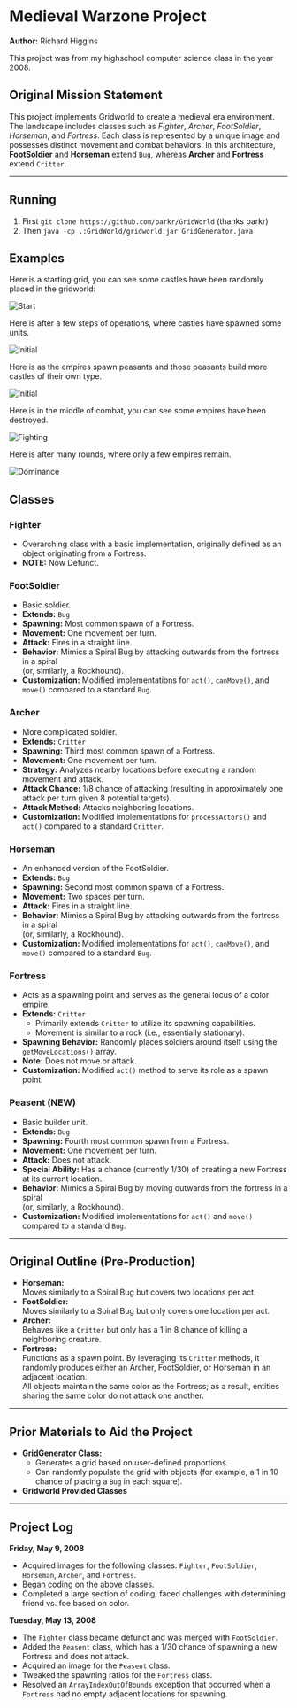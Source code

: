 # Medieval Warzone Project

**Author:** Richard Higgins

This project was from my highschool computer science class in the year 2008.

## Original Mission Statement

This project implements Gridworld to create a medieval era environment. The landscape includes classes such as *Fighter*, *Archer*, *FootSoldier*, *Horseman*, and *Fortress*. Each class is represented by a unique image and possesses distinct movement and combat behaviors. In this architecture, **FootSoldier** and **Horseman** extend `Bug`, whereas **Archer** and **Fortress** extend `Critter`.

---

## Running

1. First `git clone https://github.com/parkr/GridWorld` (thanks parkr)
2. Then `java -cp .:GridWorld/gridworld.jar GridGenerator.java`

## Examples

Here is a starting grid, you can see some castles have been randomly placed in the gridworld:

![Start](img/start.png "This is a starting grid.")

Here is after a few steps of operations, where castles have spawned some units.

![Initial](img/initial.png "This is with a few units.")

Here is as the empires spawn peasants and those peasants build more castles of their own type.

![Initial](img/growing.png "Here we can see some new buildings growing.")

Here is in the middle of combat, you can see some empires have been destroyed.

![Fighting](img/fighting.png "This is showing the end of a few empires.")

Here is after many rounds, where only a few empires remain.

![Dominance](img/dominance.png "This is where only a few empires remain.")

## Classes

### Fighter
- Overarching class with a basic implementation, originally defined as an object originating from a Fortress.
- **NOTE:** Now Defunct.

### FootSoldier
- Basic soldier.
- **Extends:** `Bug`
- **Spawning:** Most common spawn of a Fortress.
- **Movement:** One movement per turn.
- **Attack:** Fires in a straight line.
- **Behavior:** Mimics a Spiral Bug by attacking outwards from the fortress in a spiral  
  (or, similarly, a Rockhound).
- **Customization:** Modified implementations for `act()`, `canMove()`, and `move()` compared to a standard `Bug`.

### Archer
- More complicated soldier.
- **Extends:** `Critter`
- **Spawning:** Third most common spawn of a Fortress.
- **Movement:** One movement per turn.
- **Strategy:** Analyzes nearby locations before executing a random movement and attack.
- **Attack Chance:** 1/8 chance of attacking (resulting in approximately one attack per turn given 8 potential targets).
- **Attack Method:** Attacks neighboring locations.
- **Customization:** Modified implementations for `processActors()` and `act()` compared to a standard `Critter`.

### Horseman
- An enhanced version of the FootSoldier.
- **Extends:** `Bug`
- **Spawning:** Second most common spawn of a Fortress.
- **Movement:** Two spaces per turn.
- **Attack:** Fires in a straight line.
- **Behavior:** Mimics a Spiral Bug by attacking outwards from the fortress in a spiral  
  (or, similarly, a Rockhound).
- **Customization:** Modified implementations for `act()`, `canMove()`, and `move()` compared to a standard `Bug`.

### Fortress
- Acts as a spawning point and serves as the general locus of a color empire.
- **Extends:** `Critter`
  - Primarily extends `Critter` to utilize its spawning capabilities.
  - Movement is similar to a rock (i.e., essentially stationary).
- **Spawning Behavior:** Randomly places soldiers around itself using the `getMoveLocations()` array.
- **Note:** Does not move or attack.
- **Customization:** Modified `act()` method to serve its role as a spawn point.

### Peasent (NEW)
- Basic builder unit.
- **Extends:** `Bug`
- **Spawning:** Fourth most common spawn from a Fortress.
- **Movement:** One movement per turn.
- **Attack:** Does not attack.
- **Special Ability:** Has a chance (currently 1/30) of creating a new Fortress at its current location.
- **Behavior:** Mimics a Spiral Bug by moving outwards from the fortress in a spiral  
  (or, similarly, a Rockhound).
- **Customization:** Modified implementations for `act()` and `move()` compared to a standard `Bug`.

---

## Original Outline (Pre-Production)

- **Horseman:**  
  Moves similarly to a Spiral Bug but covers two locations per act.
- **FootSoldier:**  
  Moves similarly to a Spiral Bug but only covers one location per act.
- **Archer:**  
  Behaves like a `Critter` but only has a 1 in 8 chance of killing a neighboring creature.
- **Fortress:**  
  Functions as a spawn point. By leveraging its `Critter` methods, it randomly produces either an Archer, FootSoldier, or Horseman in an adjacent location.  
  All objects maintain the same color as the Fortress; as a result, entities sharing the same color do not attack one another.

---

## Prior Materials to Aid the Project

- **GridGenerator Class:**
  - Generates a grid based on user-defined proportions.
  - Can randomly populate the grid with objects (for example, a 1 in 10 chance of placing a `Bug` in each square).
- **Gridworld Provided Classes**

---

## Project Log

**Friday, May 9, 2008**
- Acquired images for the following classes: `Fighter`, `FootSoldier`, `Horseman`, `Archer`, and `Fortress`.
- Began coding on the above classes.
- Completed a large section of coding; faced challenges with determining friend vs. foe based on color.

**Tuesday, May 13, 2008**
- The `Fighter` class became defunct and was merged with `FootSoldier`.
- Added the `Peasent` class, which has a 1/30 chance of spawning a new Fortress and does not attack.
- Acquired an image for the `Peasent` class.
- Tweaked the spawning ratios for the `Fortress` class.
- Resolved an `ArrayIndexOutOfBounds` exception that occurred when a `Fortress` had no empty adjacent locations for spawning.

